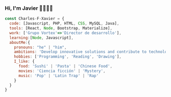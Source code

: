 ### Hi, I'm Javier 👋👨🏽‍💻

<!-- Picture -->

```js
const Charles-F-Xavier = {
  code: [Javascript, PHP, HTML, CSS, MySQL, Java],
  tools: [React, Node, Bootstrap, Materialize],
  work: ['Grupo Vortex'=>'Director de desarrollo'],
  learning:[Node, Javascript],
  aboutMe:{
    pronouns: "he" | "him",
    ambitions: 'Develop innovative solutions and contribute to technological growth',
    hobbies: ['Programming', 'Reading', 'Drawing'],
    I_like: {
      food: 'Sushi' | 'Pasta' | 'Chinese Food',
      movies: 'Ciencia ficción' | 'Mystery',
      music: 'Pop' | 'Latin Trap' | 'Rap'
    }
  }
}
```

<!--
**Charles-F-Xavier/Charles-F-Xavier** is a ✨ _special_ ✨ repository because its `README.md` (this file) appears on your GitHub profile.

Here are some ideas to get you started:

- 🔭 I’m currently working on ...
- 🌱 I’m currently learning ...
- 👯 I’m looking to collaborate on ...
- 🤔 I’m looking for help with ...
- 💬 Ask me about ...
- 📫 How to reach me: ...
- 😄 Pronouns: ...
- ⚡ Fun fact: ...
-->
